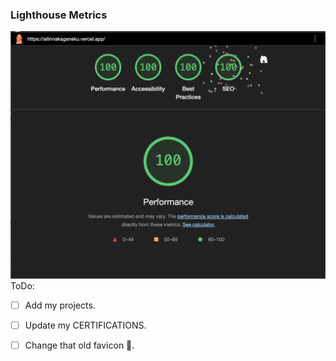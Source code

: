### Lighthouse Metrics
![Lighthouse Metrics](/public/lighthouse.png)
ToDo:
- [ ] Add my projects.
- [ ] Update my CERTIFICATIONS.
- [ ] Change that old favicon 🤣.


